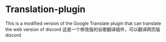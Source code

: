 # Translation-plugin
This is a modified version of the Google Translate plugin that can translate the web version of discord
这是一个修改版的谷歌翻译插件，可以翻译网页版discord
